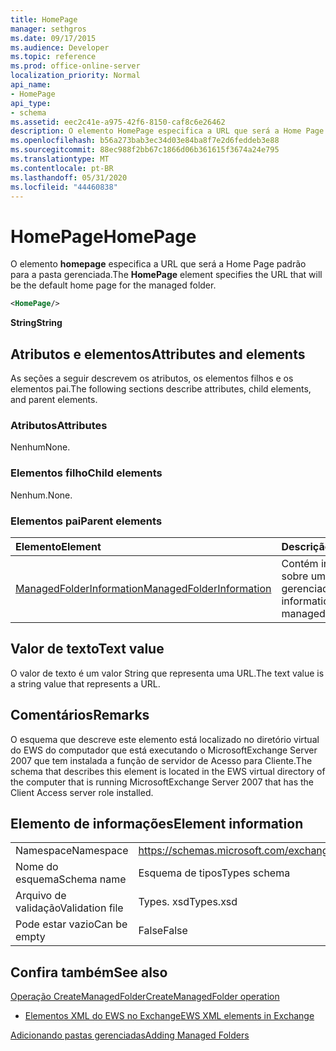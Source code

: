 ```yaml
---
title: HomePage
manager: sethgros
ms.date: 09/17/2015
ms.audience: Developer
ms.topic: reference
ms.prod: office-online-server
localization_priority: Normal
api_name:
- HomePage
api_type:
- schema
ms.assetid: eec2c41e-a975-42f6-8150-caf8c6e26462
description: O elemento HomePage especifica a URL que será a Home Page padrão para a pasta gerenciada.
ms.openlocfilehash: b56a273bab3ec34d03e84ba8f7e2d6feddeb3e88
ms.sourcegitcommit: 88ec988f2bb67c1866d06b361615f3674a24e795
ms.translationtype: MT
ms.contentlocale: pt-BR
ms.lasthandoff: 05/31/2020
ms.locfileid: "44460838"
---
```

# <a name="homepage"></a><span data-ttu-id="42f73-103">HomePage</span><span class="sxs-lookup"><span data-stu-id="42f73-103">HomePage</span></span>

<span data-ttu-id="42f73-104">O elemento **homepage** especifica a URL que será a Home Page padrão para a pasta gerenciada.</span><span class="sxs-lookup"><span data-stu-id="42f73-104">The **HomePage** element specifies the URL that will be the default home page for the managed folder.</span></span> 
  
```xml
<HomePage/>
```

 <span data-ttu-id="42f73-105">**String**</span><span class="sxs-lookup"><span data-stu-id="42f73-105">**String**</span></span>
## <a name="attributes-and-elements"></a><span data-ttu-id="42f73-106">Atributos e elementos</span><span class="sxs-lookup"><span data-stu-id="42f73-106">Attributes and elements</span></span>

<span data-ttu-id="42f73-107">As seções a seguir descrevem os atributos, os elementos filhos e os elementos pai.</span><span class="sxs-lookup"><span data-stu-id="42f73-107">The following sections describe attributes, child elements, and parent elements.</span></span>
  
### <a name="attributes"></a><span data-ttu-id="42f73-108">Atributos</span><span class="sxs-lookup"><span data-stu-id="42f73-108">Attributes</span></span>

<span data-ttu-id="42f73-109">Nenhum</span><span class="sxs-lookup"><span data-stu-id="42f73-109">None.</span></span>
  
### <a name="child-elements"></a><span data-ttu-id="42f73-110">Elementos filho</span><span class="sxs-lookup"><span data-stu-id="42f73-110">Child elements</span></span>

<span data-ttu-id="42f73-111">Nenhum.</span><span class="sxs-lookup"><span data-stu-id="42f73-111">None.</span></span>
  
### <a name="parent-elements"></a><span data-ttu-id="42f73-112">Elementos pai</span><span class="sxs-lookup"><span data-stu-id="42f73-112">Parent elements</span></span>

|<span data-ttu-id="42f73-113">**Elemento**</span><span class="sxs-lookup"><span data-stu-id="42f73-113">**Element**</span></span>|<span data-ttu-id="42f73-114">**Descrição**</span><span class="sxs-lookup"><span data-stu-id="42f73-114">**Description**</span></span>|
|:-----|:-----|
|[<span data-ttu-id="42f73-115">ManagedFolderInformation</span><span class="sxs-lookup"><span data-stu-id="42f73-115">ManagedFolderInformation</span></span>](managedfolderinformation.md) <br/> |<span data-ttu-id="42f73-116">Contém informações sobre uma pasta gerenciada.</span><span class="sxs-lookup"><span data-stu-id="42f73-116">Contains information about a managed folder.</span></span>  <br/> |
   
## <a name="text-value"></a><span data-ttu-id="42f73-117">Valor de texto</span><span class="sxs-lookup"><span data-stu-id="42f73-117">Text value</span></span>

<span data-ttu-id="42f73-118">O valor de texto é um valor String que representa uma URL.</span><span class="sxs-lookup"><span data-stu-id="42f73-118">The text value is a string value that represents a URL.</span></span>
  
## <a name="remarks"></a><span data-ttu-id="42f73-119">Comentários</span><span class="sxs-lookup"><span data-stu-id="42f73-119">Remarks</span></span>

<span data-ttu-id="42f73-120">O esquema que descreve este elemento está localizado no diretório virtual do EWS do computador que está executando o MicrosoftExchange Server 2007 que tem instalada a função de servidor de Acesso para Cliente.</span><span class="sxs-lookup"><span data-stu-id="42f73-120">The schema that describes this element is located in the EWS virtual directory of the computer that is running MicrosoftExchange Server 2007 that has the Client Access server role installed.</span></span>
  
## <a name="element-information"></a><span data-ttu-id="42f73-121">Elemento de informações</span><span class="sxs-lookup"><span data-stu-id="42f73-121">Element information</span></span>

|||
|:-----|:-----|
|<span data-ttu-id="42f73-122">Namespace</span><span class="sxs-lookup"><span data-stu-id="42f73-122">Namespace</span></span>  <br/> |https://schemas.microsoft.com/exchange/services/2006/types  <br/> |
|<span data-ttu-id="42f73-123">Nome do esquema</span><span class="sxs-lookup"><span data-stu-id="42f73-123">Schema name</span></span>  <br/> |<span data-ttu-id="42f73-124">Esquema de tipos</span><span class="sxs-lookup"><span data-stu-id="42f73-124">Types schema</span></span>  <br/> |
|<span data-ttu-id="42f73-125">Arquivo de validação</span><span class="sxs-lookup"><span data-stu-id="42f73-125">Validation file</span></span>  <br/> |<span data-ttu-id="42f73-126">Types. xsd</span><span class="sxs-lookup"><span data-stu-id="42f73-126">Types.xsd</span></span>  <br/> |
|<span data-ttu-id="42f73-127">Pode estar vazio</span><span class="sxs-lookup"><span data-stu-id="42f73-127">Can be empty</span></span>  <br/> |<span data-ttu-id="42f73-128">False</span><span class="sxs-lookup"><span data-stu-id="42f73-128">False</span></span>  <br/> |
   
## <a name="see-also"></a><span data-ttu-id="42f73-129">Confira também</span><span class="sxs-lookup"><span data-stu-id="42f73-129">See also</span></span>



[<span data-ttu-id="42f73-130">Operação CreateManagedFolder</span><span class="sxs-lookup"><span data-stu-id="42f73-130">CreateManagedFolder operation</span></span>](createmanagedfolder-operation.md)


- [<span data-ttu-id="42f73-131">Elementos XML do EWS no Exchange</span><span class="sxs-lookup"><span data-stu-id="42f73-131">EWS XML elements in Exchange</span></span>](ews-xml-elements-in-exchange.md)


[<span data-ttu-id="42f73-132">Adicionando pastas gerenciadas</span><span class="sxs-lookup"><span data-stu-id="42f73-132">Adding Managed Folders</span></span>](https://msdn.microsoft.com/library/846658c6-7043-40fb-8439-19f97c2a967f%28Office.15%29.aspx)

